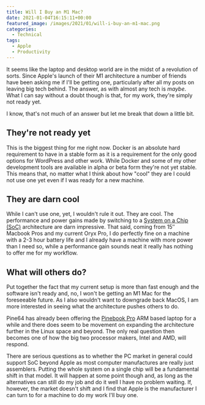 ```yaml
---
title: Will I Buy an M1 Mac?
date: 2021-01-04T16:15:11+00:00
featured_image: /images/2021/01/will-i-buy-an-m1-mac.png
categories:
  - Technical
tags:
  - Apple
  - Productivity
---
```


It seems like the laptop and desktop world are in the midst of a revolution of sorts. Since Apple's launch of their M1 architecture a number of friends have been asking me if I'll be getting one, particularly after all my posts on leaving big tech behind. The answer, as with almost any tech is _maybe_. What I can say without a doubt though is that, for my work, they're simply not ready yet.

I know, that's not much of an answer but let me break that down a little bit.

## They're not ready yet

This is the biggest thing for me right now. Docker is an absolute hard requirement to have in a stable form as it is a requirement for the only good options for WordPress and other work. While Docker and some of my other development tools are available in alpha or beta form they're not yet stable. This means that, no matter what I think about how "cool" they are I could not use one yet even if I was ready for a new machine.

## They are darn cool

While I can't use one, yet, I wouldn't rule it out. They are cool. The performance and power gains made by switching to a [System on a Chip (SoC)][1] architecture are darn impressive. That said, coming from 15&#8243; Macbook Pros and my current Oryx Pro, I do perfectly fine on a machine with a 2-3 hour battery life and I already have a machine with more power than I need so, while a performance gain sounds neat it really has nothing to offer me for my workflow.

## What will others do?

Put together the fact that my current setup is more than fast enough and the software isn't ready and, no, I won't be getting an M1 Mac for the foreseeable future. As I also wouldn't want to downgrade back MacOS, I am more interested in seeing what the architecture pushes others to do.

Pine64 has already been offering the [Pinebook Pro][2] ARM based laptop for a while and there does seem to be movement on expanding the architecture further in the Linux space and beyond. The only real question then becomes one of how the big two processor makers, Intel and AMD, will respond.

There are serious questions as to whether the PC market in general could support SoC beyond Apple as most computer manufactures are really just assemblers. Putting the whole system on a single chip will be a fundamental shift in that model. It will happen at some point though and, as long as the alternatives can still do my job and do it well I have no problem waiting. If, however, the market doesn't shift and I find that Apple is the manufacturer I can turn to for a machine to do my work I'll buy one.

 [1]: https://en.wikipedia.org/wiki/System_on_a_chip
 [2]: https://pine64.com/